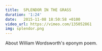 ```yaml
---
title:  SPLENDOR IN THE GRASS
duration: '1:24'
date:   2015-11-08 18:50:58 +0100
video_url: https://vimeo.com/135052861
img: splendor.png
---
```


About William Wordsworth's eponym poem.
<BR>
	<BR><BR>